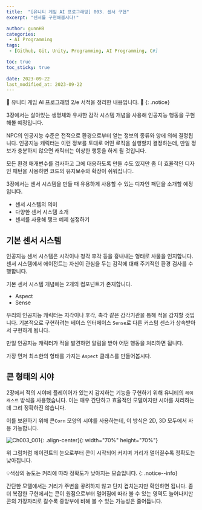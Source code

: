 ```yaml
---
title:  "[유니티 게임 AI 프로그래밍] 003. 센서 구현"
excerpt: "센서를 구현해봅시다!"

author: gunnHB
categories: 
 - AI Programming
tags: 
 - [Github, Git, Unity, Programming, AI Programming, C#]

toc: true
toc_sticky: true
 
date: 2023-09-22
last_modified_at: 2023-09-22
---
```


🔔 유니티 게임 AI 프로그래밍 2/e 서적을 정리한 내용입니다. 🔔
{: .notice}

<div class="notice--info" markdown="1">
3장에서는 살아있는 생명체와 유사한 감각 시스템 개념을 사용해 인공지능 행동을 구현해볼 예정입니다.

NPC의 인공지능 수준은 전적으로 환경으로부터 얻는 정보의 종류와 양에 의해 결정됩니다.
인공지능 캐릭터는 이런 정보를 토대로 어떤 로직을 실행할지 결정하는데,
만일 정보가 충분하지 않으면 캐릭터는 이상한 행동을 하게 될 것입니다.

모든 환경 매개변수를 검사하고 그에 대응하도록 만들 수도 있지만 좀 더 효율적인 디자인 패턴을 사용하면
코드의 유지보수와 확장이 쉬워집니다.

3장에서는 센서 시스템을 만들 때 유용하게 사용할 수 있는 디자인 패턴을 소개할 예정입니다.

- 센서 시스템의 의미
- 다양한 센서 시스템 소개
- 센서를 사용해 탱크 예제 설정하기
</div>

## 기본 센서 시스템
인공지능 센서 시스템은 시각이나 청각 후각 등을 흉내내는 형태로 사물을 인지합니다.
센서 시스템에서 에이전트는 자신이 관심을 두는 감각에 대해 주기적인 환경 검사를 수행합니다.

기본 센서 시스템 개념에는 2개의 컴포넌트가 존재합니다.

- Aspect
- Sense

우리의 인공지능 캐릭터는 지각이나 후각, 촉각 같은 감각기관을 통해 적을 감지할 것입니다.
기본적으로 구현하려는 베이스 인터페이스 `Sense`로 다른 커스텀 센스가 상속받아서 구현하게 됩니다.

만일 인공지능 캐릭터가 적을 발견하면 알림을 받아 어떤 행동을 처리하면 됩니다.

가장 먼저 최소한의 형태를 가지는 `Aspect` 클래스를 만들어봅시다.

## 콘 형태의 시야
2장에서 적의 시야에 플레이어가 있는지 감지하는 기능을 구현하기 위해 유니티의 
`레이캐스트` 방식을 사용했습니다. 이는 매우 간단하고 효율적인 모델이지만 시야를 처리하는데
그리 정확하진 않습니다.

이를 보완하기 위해 콘`Corn` 모양의 시야를 사용하는데, 이 방식은 2D, 3D 모두에서 사용 가능합니다.

![Ch003_001](https://github.com/GunnHB/gunnHB.github.io/assets/117302300/21816567-8a2c-4b99-bfb4-0b7a8d975e79){: .align-center}{: width="70%" height="70%"}

위 그림처럼 에이전트의 눈으로부터 콘이 시작되어 커지며 거리가 멀어질수록 정확도는 낮아집니다.

💡색상의 농도는 커리에 따라 정확도가 낮아지는 모습입니다.
{: .notice--info}

간단한 모델에서는 거리가 주변을 곻려하지 않고 단지 겹치는지만 확인하면 됩니다. 좀 더 복잡한 구현에서는
콘이 원점으로부터 멀어짐에 따라 볼 수 있는 영역도 늘어나지만 콘의 가장자리로 갈수록 중앙부에 비해
볼 수 있는 가능성은 줄어듭니다.


